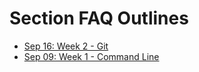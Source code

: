 # Section FAQ Outlines

* [Sep 16: Week 2 - Git](Week02.md)
* [Sep 09: Week 1 - Command Line](Week01.md)